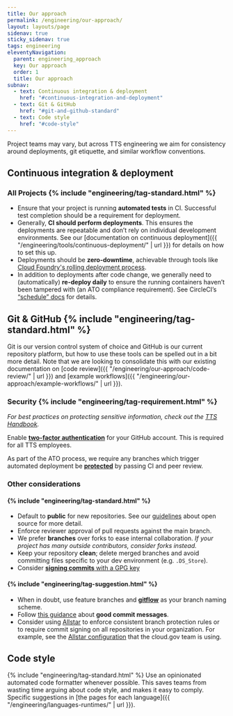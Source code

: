 ```yaml
---
title: Our approach
permalink: /engineering/our-approach/
layout: layouts/page
sidenav: true
sticky_sidenav: true
tags: engineering
eleventyNavigation:
  parent: engineering_approach
  key: Our approach
  order: 1
  title: Our approach
subnav:
  - text: Continuous integration & deployment
    href: "#continuous-integration-and-deployment"
  - text: Git & GitHub
    href: "#git-and-github-standard"
  - text: Code style
    href: "#code-style"
---
```


Project teams may vary, but across TTS engineering we aim for consistency around deployments, git etiquette, and similar workflow conventions.

## Continuous integration & deployment

### All Projects {% include "engineering/tag-standard.html" %}

- Ensure that your project is running **automated tests** in CI. Successful test completion should be a requirement for deployment.
- Generally, **CI should perform deployments**. This ensures the deployments are repeatable and don’t rely on individual development environments. See our [documentation on continuous deployment]({{ "/engineering/tools/continuous-deployment/" | url }}) for details on how to set this up.
- Deployments should be **zero-downtime**, achievable through tools like [Cloud Foundry's rolling deployment process](https://docs.cloudfoundry.org/devguide/deploy-apps/rolling-deploy.html).
- In addition to deployments after code change, we generally need to (automatically) **re-deploy daily** to ensure the running containers haven’t been tampered with (an ATO compliance requirement). See CircleCI’s [“schedule” docs](https://circleci.com/docs/2.0/configuration-reference/#schedule) for details.

## Git & GitHub {% include "engineering/tag-standard.html" %}
Git is our version control system of choice and GitHub is our current repository platform, but how to use these tools can be spelled out in a bit more detail. Note that we are looking to consolidate this with our existing documentation on [code review]({{ "/engineering/our-approach/code-review/" | url }}) and [example workflows]({{ "/engineering/our-approach/example-workflows/" | url }}).

### Security {% include "engineering/tag-requirement.html" %}
_For best practices on protecting sensitive information, check out the [TTS Handbook](https://handbook.tts.gsa.gov/sensitive-information/#protecting-tts-systems)._

Enable [**two-factor authentication**](https://help.github.com/articles/about-two-factor-authentication/) for your GitHub account. This is required for all TTS employees.

As part of the ATO process, we require any branches which trigger automated deployment be [**protected**](https://help.github.com/articles/about-protected-branches/) by passing CI and peer review.

### Other considerations

#### {% include "engineering/tag-standard.html" %}
* Default to **public** for new repositories. See our [guidelines](https://github.com/18F/open-source-policy/blob/master/practice.md) about open source for more detail.
* Enforce reviewer approval of pull requests against the main branch.
* We prefer **branches** over forks to ease internal collaboration. *If your project has many outside contributors, consider forks instead.*
* Keep your repository **clean**; delete merged branches and avoid committing files specific to your dev environment (e.g. `.DS_Store`).
* Consider [**signing commits** with a GPG key](https://help.github.com/articles/signing-commits-with-gpg/)


#### {% include "engineering/tag-suggestion.html" %}
* When in doubt, use feature branches and [**gitflow**](http://nvie.com/posts/a-successful-git-branching-model/) as your branch naming scheme.
* Follow [this guidance](http://tbaggery.com/2008/04/19/a-note-about-git-commit-messages.html) about **good commit messages**.
* Consider using [Allstar](https://github.com/ossf/allstar) to enforce consistent branch protection rules or to require commit signing on all repositories in your organization. For example, see the [Allstar configuration](https://github.com/cloud-gov/.allstar) that the cloud.gov team is using.

## Code style

{% include "engineering/tag-standard.html" %} Use an opinionated automated code formatter whenever possible. This saves teams from wasting time arguing about code style, and makes it easy to comply. Specific suggestions in [the pages for each language]({{ "/engineering/languages-runtimes/" | url }}).
